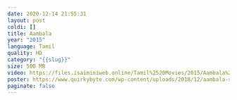 ```yaml
---
date: 2020-12-14 21:55:31
layout: post
coldi: []
title: Aambala
year: "2015"
language: Tamil
quality: HD
category: "{{slug}}"
size: 500 MB
video: https://files.isaiminiweb.online/Tamil%2520Movies/2015/Aambala%2520(2015)?rootId=0AHf2pL07ONScUk9PVA
poster: https://www.quirkybyte.com/wp-content/uploads/2018/12/aambala-songs-download.jpg
paginate: false
---
```

